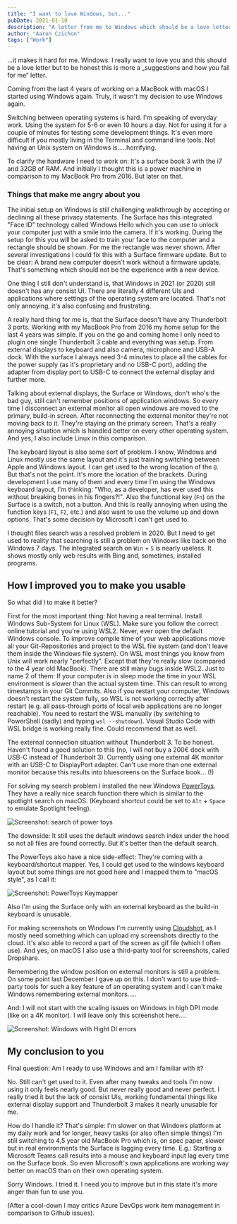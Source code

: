 ```yaml
---
title: "I want to love Windows, but..."
pubDate: 2021-01-10
description: "A letter from me to Windows which should be a love letter but can't be one. It's hard for me to use it on a daily work basis. I describe some basic problems I have and how I work around them daily."
author: "Aaron Czichon"
tags: ["Work"]
---
```


...it makes it hard for me.
Windows. I really want to love you and this should be a love letter but to be honest this is more a „suggestions and how you fail for me“ letter.

Coming from the last 4 years of working on a MacBook with macOS I started using Windows again. Truly, it wasn't my decision to use Windows again.

Switching between operating systems is hard. I'm speaking of everyday work. Using the system for 5-6 or even 10 hours a day. Not for using it for a couple of minutes for testing some development things.
It's even more difficult if you mostly living in the Terminal and command line tools. Not having an Unix system on Windows is.....horrifying.

To clarify the hardware I need to work on: It's a surface book 3 with the i7 and 32GB of RAM. And initially I thought this is a power machine in comparison to my MacBook Pro from 2016. But later on that.

### Things that make me angry about you

The initial setup on Windows is still challenging walkthrough by accepting or declining all these privacy statements. The Surface has this integrated "Face ID" technology called Windows Hello which you can use to unlock your computer just with a smile into the camera. If it's working.
During the setup for this you will be asked to train your face to the computer and a rectangle should be shown. For me the rectangle was never shown.
After several investigations I could fix this with a Surface firmware update.
But to be clear: A brand new computer doesn't work without a firmware update. That's something which should not be the experience with a new device.

One thing I still don't understand is, that Windows in 2021 (or 2020) still doesn't has any consist UI. There are literally 4 different UIs and applications where settings of the operating system are located. That's not only annoying, it's also confusing and frustrating.

A really hard thing for me is, that the Surface doesn't have any Thunderbolt 3 ports. Working with my MacBook Pro from 2016 my home setup for the last 4 years was simple. If you on the go and coming home I only need to plugin one single Thunderbolt 3 cable and everything was setup. From external displays to keyboard and also camera, microphone and USB-A dock.
With the surface I always need 3-4 minutes to place all the cables for the power supply (as it's proprietary and no USB-C port), adding the adapter from display port to USB-C to connect the external display and further more.

Talking about external displays, the Surface or Windows, don't who's the bad guy, still can't remember positions of application windows. So every time I disconnect an external monitor all open windows are moved to the primary, build-in screen. After reconnecting the external monitor they're not moving back to it. They're staying on the primary screen. That's a really annoying situation which is handled better on every other operating system. And yes, I also include Linux in this comparison.

The keyboard layout is also some sort of problem. I know, Windows and Linux mostly use the same layout and it's just training switching between Apple and Windows layout. I can get used to the wrong location of the `@`. But that's not the point.
It's more the location of the brackets. During development I use many of them and every time I'm using the Windows keyboard layout, I'm thinking: "Who, as a developer, has ever used this without breaking bones in his fingers?!".
Also the functional key (`Fn`) on the Surface is a switch, not a button. And this is really annoying when using the function keys (`F1`, `F2`, etc.) and also want to use the volume up and down options. That's some decision by Microsoft I can't get used to.

I thought files search was a resolved problem in 2020. But I need to get used to reality that searching is still a problem on Windows like back on the Windows 7 days. The integrated search on `Win` + `S` is nearly useless. It shows mostly only web results with Bing and, sometimes, installed programs.

## How I improved you to make you usable

So what did I to make it better?

First for the most important thing: Not having a real terminal.
Install Windows Sub-System for Linux (WSL). Make sure you follow the correct online tutorial and you're using WSL2. Never, ever open the default Windows console.
To improve compile time of your web applications move all your Git-Repositories and project to the WSL file system (and don't leave them inside the Windows file system).
On WSL most things you know from Unix will work nearly "perfectly". Except that they're really slow (compared to the 4 year old MacBook).
There are still many bugs inside WSL2. Just to name 2 of them: If your computer is in sleep mode the time in your WSL environment is slower than the actual system time. This can result to wrong timestamps in your Git Commits. Also if you restart your computer, Windows doesn't restart the system fully, so WSL is not working correctly after restart (e.g. all pass-through ports of local web applications are no longer reachable). You need to restart the WSL manually (by switching to PowerShell (sadly) and typing `wsl --shutdown`).
Visual Studio Code with WSL bridge is working really fine. Could recommend that as well.

The external connection situation without Thunderbolt 3. To be honest. Haven't found a good solution to this (no, I will not buy a 200€ dock with USB-C instead of Thunderbolt 3). Currently using one external 4K monitor with an USB-C to DisplayPort adapter. Can't use more than one external monitor because this results into bluescreens on the Surface book... (!)

For solving my search problem I installed the new Windows [PowerToys](https://github.com/microsoft/PowerToys). They have a really nice search function there which is similar to the spotlight search on macOS. (Keyboard shortcut could be set to `Alt` + `Space` to emulate Spotlight feeling).

![Screenshot: search of power toys](https://directus.aaronczichon.de/assets/8acf5300-dc6c-48b9-83ae-96a3b5646009?download)

The downside: It still uses the default windows search index under the hood so not all files are found correctly. But it's better than the default search.

The PowerToys also have a nice side-effect: They're coming with a keyboard/shortcut mapper. Yes, I could get used to the windows keyboard layout but some things are not good here and I mapped them to "macOS style", as I call it:

![Screenshot: PowerToys Keymapper](https://directus.aaronczichon.de/assets/5ee6be1f-35d0-4cac-bf7c-77dae220d8c2?download)

Also I'm using the Surface only with an external keyboard as the build-in keyboard is unusable.

For making screenshots on Windows I'm currently using [Cloudshot](https://cloudshot.com/), as I mostly need something which can upload my screenshots directly to the cloud. It's also able to record a part of the screen as gif file (which I often use).
And yes, on macOS I also use a third-party tool for screenshots, called Dropshare.

Remembering the window position on external monitors is still a problem. On some point last December I gave up on this. I don't want to use third-party tools for such a key feature of an operating system and I can't make Windows remembering external monitors.....

And: I will not start with the scaling issues on Windows in high DPI mode (like on a 4K monitor). I will leave only this screenshot here....

![Screenshot: Windows with Hight DI errors](https://directus.aaronczichon.de/assets/63ac09ef-6abe-402f-9430-59f9757bc430?download)

## My conclusion to you

Final question:
Am I ready to use Windows and am I familiar with it?

No. Still can't get used to it. Even after many tweaks and tools I'm now using it only feels nearly good. But never really good and never perfect.
I really tried it but the lack of consist UIs, working fundamental things like external display support and Thunderbolt 3 makes it nearly unusable for me.

How do I handle it?
That's simple: I'm slower on that Windows platform at my daily work and for longer, heavy tasks (or also often simple things) I'm still switching to 4,5 year old MacBook Pro which is, on spec paper, slower but in real environments the Surface is lagging every time.
E.g.: Starting a Microsoft Teams call results into a mouse and keyboard input lag every time on the Surface book. So even Microsoft's own applications are working way better on macOS than on their own operating system.

Sorry Windows. I tried it. I need you to improve but in this state it's more anger than fun to use you.

(After a cool-down I may critics Azure DevOps work item management in comparison to Github issues).
